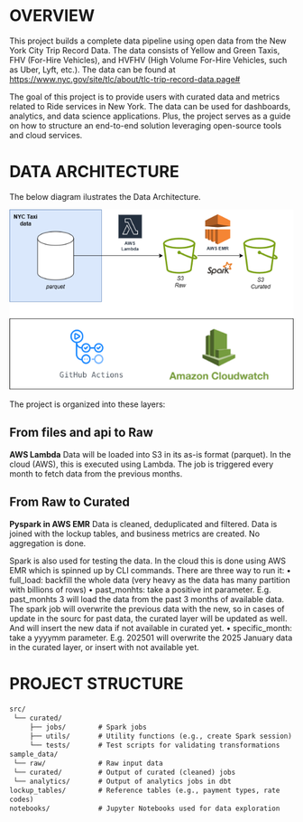 # OVERVIEW
This project builds a complete data pipeline using open data from the New York City Trip Record Data. The data consists of Yellow and Green Taxis, FHV (For-Hire Vehicles), and HVFHV (High Volume For-Hire Vehicles, such as Uber, Lyft, etc.). The data can be found at https://www.nyc.gov/site/tlc/about/tlc-trip-record-data.page#

The goal of this project is to provide users with curated data and metrics related to Ride services in New York. The data can be used for dashboards, analytics, and data science applications. Plus, the project serves as a guide on how to structure an end-to-end solution leveraging open-source tools and cloud services.

# DATA ARCHITECTURE

The below diagram ilustrates the Data Architecture.

![Project Structure](architecture_diagram.png)

The project is organized into these layers:

## From files and api to Raw
**AWS Lambda**
Data will be loaded into S3 in its as-is format (parquet).
In the cloud (AWS), this is executed using Lambda. The job is triggered every month to fetch data from the previous months. 

## From Raw to Curated
**Pyspark in AWS EMR**
Data is cleaned, deduplicated and filtered. 
Data is joined with the lockup tables, and business metrics are created. No aggregation is done.

Spark is also used for testing the data. 
In the cloud this is done using AWS EMR which is spinned up by CLI commands. There are three way to run it:
• full_load: backfill the whole data (very heavy as the data has many partition with billions of rows)
• past_monhts: take a positive int parameter. E.g. past_monhts 3 will load the data from the past 3 months of available data. The spark job will overwrite the previous data with the new, so in cases of update in the sourc for past data, the curated layer will be updated as well. And will insert the new data if not available in curated yet. 
• specific_month: take a yyyymm parameter. E.g. 202501 will overwrite the 2025 January data in the curated layer, or insert with not available yet. 

# PROJECT STRUCTURE

```
src/
 └── curated/
     ├── jobs/        # Spark jobs
     ├── utils/       # Utility functions (e.g., create Spark session)
     └── tests/       # Test scripts for validating transformations
sample_data/
 └── raw/             # Raw input data
 └── curated/         # Output of curated (cleaned) jobs
 └── analytics/       # Output of analytics jobs in dbt
lockup_tables/        # Reference tables (e.g., payment types, rate codes)
notebooks/            # Jupyter Notebooks used for data exploration
```